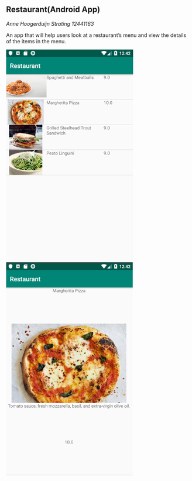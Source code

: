 ## Restaurant(Android App)


*Anne Hoogerduijn Strating*
*12441163*

An app that will help users look at a restaurant’s menu and view the details of the items in the menu.

![menu](app/doc/menu.PNG)
![dish](app/doc/dish.PNG)
